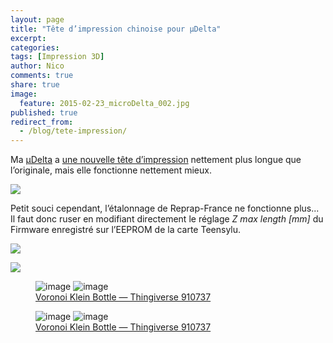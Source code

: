```yaml
---
layout: page
title: "Tête d’impression chinoise pour µDelta"
excerpt:
categories:
tags: [Impression 3D]
author: Nico
comments: true
share: true
image:
  feature: 2015-02-23_microDelta_002.jpg
published: true
redirect_from:
  - /blog/tete-impression/
---
```



Ma [µDelta](http://www.reprap-france.com) a [une nouvelle tête d’impression](http://s.click.aliexpress.com/e/J2zVfYFAq) nettement plus longue que l’originale, mais elle fonctionne nettement mieux.


![](/files/2015-05-24-tete-impression/images/2015-05-24_hotend_6628216843.jpg)


Petit souci cependant, l’étalonnage de Reprap-France ne fonctionne plus... Il faut donc ruser en modifiant directement le réglage *Z max length [mm]* du Firmware enregistré sur l’EEPROM de la carte Teensylu.

![](/files/2015-05-24-tete-impression/images/FirmwareEEPROMSettings_1.png)

![](/files/2015-05-24-tete-impression/images/FirmwareEEPROMSettings_2.png)



<figure class="half">
	<img src="/files/2015-05-24-tete-impression/images/910737-Voronoi_Klein_Bottle_001.jpg" alt="image">
	<img src="/files/2015-05-24-tete-impression/images/910737-Voronoi_Klein_Bottle_002.jpg" alt="image">
	<figcaption><a href="http://www.thingiverse.com/thing:910737">Voronoi Klein Bottle — Thingiverse 910737</a></figcaption>
</figure>

<figure class="half">
	<img src="/files/2015-05-24-tete-impression/images/910737-Voronoi_Klein_Bottle_003.jpg" alt="image">
	<img src="/files/2015-05-24-tete-impression/images/910737-Voronoi_Klein_Bottle_004.jpg" alt="image">
	<figcaption><a href="http://www.thingiverse.com/thing:910737">Voronoi Klein Bottle — Thingiverse 910737</a></figcaption>
</figure>

